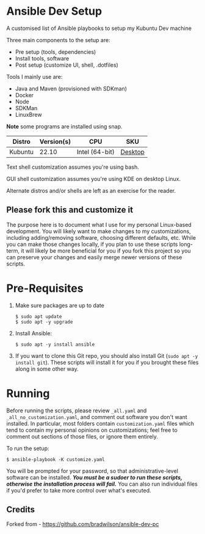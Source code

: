 # Ansible Dev Setup

A customised list of Ansible playbooks to setup my Kubuntu Dev machine

Three main components to the setup are:

- Pre setup (tools, dependencies)
- Install tools, software
- Post setup (customize UI, shell, .dotfiles)

Tools I mainly use are:

- Java and Maven (provisioned with SDKman)
- Docker
- Node
- SDKMan
- LinuxBrew

**Note** some programs are installed using snap.

| Distro  | Version(s) | CPU            | SKU                                        |
|---------|------------|----------------|--------------------------------------------|
| Kubuntu | 22.10      | Intel (64-bit) | [Desktop](https://kubuntu.org/getkubuntu/) |

Text shell customization assumes you're using bash.

GUI shell customization assumes you're using KDE on desktop Linux.

Alternate distros and/or shells are left as an exercise for the reader.

## Please fork this and customize it

The purpose here is to document what I use for my personal Linux-based development. You will likely want to make changes
to my customizations, including adding/removing software, choosing different defaults, etc. While you can make those
changes locally, if you plan to use these scripts long-term, it will likely be more beneficial for you if you fork this
project so you can preserve your changes and easily merge newer versions of these scripts.

# Pre-Requisites

1. Make sure packages are up to date

   ```shell
   $ sudo apt update
   $ sudo apt -y upgrade
   ```

2. Install Ansible:

   ```shell
   $ sudo apt -y install ansible
   ```

3. If you want to clone this Git repo, you should also install Git (`sudo apt -y install git`). These scripts will
   install it for you if you brought these files along in some other way.

# Running

Before running the scripts, please review `_all.yaml` and `_all_no_customization.yaml`, and comment out software you
don't want installed. In particular, most folders contain `customization.yaml` files which tend to contain my personal
opinions on customizations; feel free to comment out sections of those files, or ignore them entirely.

To run the setup:

```shell
$ ansible-playbook -K customize.yaml
```

You will be prompted for your password, so that administrative-level software can be installed.
_**You must be a sudoer to run these scripts, otherwise the installation process will fail.**_ You can also run
individual files if you'd prefer to take more control over what's executed.


## Credits

Forked from - https://github.com/bradwilson/ansible-dev-pc
